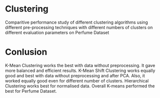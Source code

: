 # Clustering
Comparitive performance study of different clustering algorithms using different pre-processing techniques with different numbers of clusters on different evaluation parameters on Perfume Dataset

# Conlusion
K-Mean Clustering works the best with data without preprocessing. It gave more balanced and efficient results. 
K-Mean Shift Clustering works equally good and best with data without preprocessing and after PCA. Also, it worked equally good even for different number of clusters.
Hierarchical Clustering works best for normalised data.
Overall K-means performed the best for Perfume Dataset.

